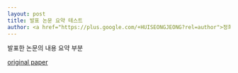 ```yaml
---
layout: post
title: 발표 논문 요약 테스트
author: <a href="https://plus.google.com/+HUISEONGJEONG?rel=author">정희성</a>
---
```


발표한 논문의 내용 요약 부분

[original paper](http://www.nature.com/doifinder/10.1038/srep02971)